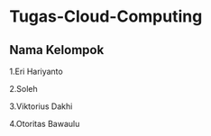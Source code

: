 # Tugas-Cloud-Computing

## Nama Kelompok

1.Eri Hariyanto

2.Soleh

3.Viktorius Dakhi

4.Otoritas Bawaulu

